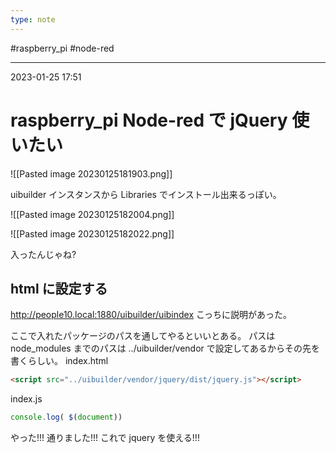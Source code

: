 ```yaml
---
type: note
---
```


#raspberry_pi #node-red

---
2023-01-25  17:51

# raspberry_pi Node-red で jQuery 使いたい

![[Pasted image 20230125181903.png]]

uibuilder インスタンスから Libraries でインストール出来るっぽい。

![[Pasted image 20230125182004.png]]

![[Pasted image 20230125182022.png]]

入ったんじゃね?

## html に設定する

http://people10.local:1880/uibuilder/uibindex
こっちに説明があった。

ここで入れたパッケージのパスを通してやるといいとある。
パスは node_modules までのパスは ../uibuilder/vendor で設定してあるからその先を書くらしい。
index.html
```html
<script src="../uibuilder/vendor/jquery/dist/jquery.js"></script>
```

index.js
```js
console.log( $(document))
```

やった!!!
通りました!!!
これで jquery を使える!!!
